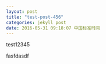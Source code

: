 ```yaml
---
layout: post
title: "test-post-456"
categories: jekyll post
date: 2016-05-31 09:18:07 中国标准时间
---
```



test12345

fasfdasdf